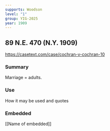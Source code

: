 ```yaml
---
supports: Woodson
level: "1"
group: YIG-2025
year: 1909
---
```

## 89 N.E. 470 (N.Y. 1909)

https://casetext.com/case/cochran-v-cochran-10

### Summary

Marriage = adults. 

### Use

How it may be used and quotes

### Embedded

[[Name of embedded]]